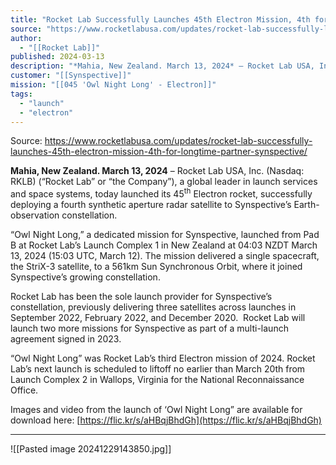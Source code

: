 ```yaml
---
title: "Rocket Lab Successfully Launches 45th Electron Mission, 4th for Longtime Partner Synspective "
source: "https://www.rocketlabusa.com/updates/rocket-lab-successfully-launches-45th-electron-mission-4th-for-longtime-partner-synspective/"
author:
  - "[[Rocket Lab]]"
published: 2024-03-13
description: "*Mahia, New Zealand. March 13, 2024* – Rocket Lab USA, Inc. (Nasdaq: RKLB) (“Rocket Lab” or “the Company”), a global leader in launch services and space systems, today launched its 45th Electron rocket, successfully deploying a fourth synthetic aperture radar satellite to Synspective’s Earth-observation constellation."
customer: "[[Synspective]]"
mission: "[[045 'Owl Night Long' - Electron]]"
tags:
  - "launch"
  - "electron"
---
```


Source: https://www.rocketlabusa.com/updates/rocket-lab-successfully-launches-45th-electron-mission-4th-for-longtime-partner-synspective/

**Mahia, New Zealand. March 13, 2024** – Rocket Lab USA, Inc. (Nasdaq: RKLB) (“Rocket Lab” or “the Company”), a global leader in launch services and space systems, today launched its 45<sup>th</sup> Electron rocket, successfully deploying a fourth synthetic aperture radar satellite to Synspective’s Earth-observation constellation.

“Owl Night Long,” a dedicated mission for Synspective, launched from Pad B at Rocket Lab’s Launch Complex 1 in New Zealand at 04:03 NZDT March 13, 2024 (15:03 UTC, March 12). The mission delivered a single spacecraft, the StriX-3 satellite, to a 561km Sun Synchronous Orbit, where it joined Synspective’s growing constellation.

Rocket Lab has been the sole launch provider for Synspective’s constellation, previously delivering three satellites across launches in September 2022, February 2022, and December 2020.  Rocket Lab will launch two more missions for Synspective as part of a multi-launch agreement signed in 2023.

“Owl Night Long” was Rocket Lab’s third Electron mission of 2024. Rocket Lab’s next launch is scheduled to liftoff no earlier than March 20th from Launch Complex 2 in Wallops, Virginia for the National Reconnaissance Office.

Images and video from the launch of ‘Owl Night Long” are available for download here: [https://flic.kr/s/aHBqjBhdGh](https://flic.kr/s/aHBqjBhdGh)

---

![[Pasted image 20241229143850.jpg]]